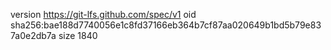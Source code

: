 version https://git-lfs.github.com/spec/v1
oid sha256:bae188d7740056e1c8fd37166eb364b7cf87aa020649b1bd5b79e837a0e2db7a
size 1840
